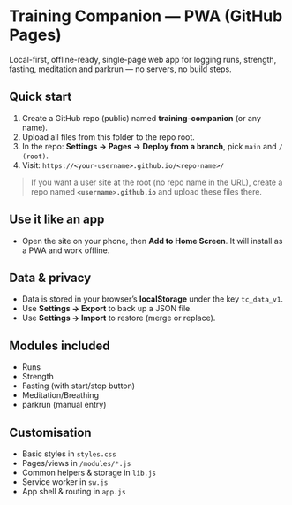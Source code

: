 # Training Companion — PWA (GitHub Pages)

Local-first, offline-ready, single-page web app for logging runs, strength, fasting, meditation and parkrun — no servers, no build steps.

## Quick start 
1. Create a GitHub repo (public) named **training-companion** (or any name).
2. Upload all files from this folder to the repo root.
3. In the repo: **Settings → Pages → Deploy from a branch**, pick `main` and `/ (root)`.
4. Visit: `https://<your-username>.github.io/<repo-name>/`

> If you want a user site at the root (no repo name in the URL), create a repo named **`<username>.github.io`** and upload these files there.

## Use it like an app
- Open the site on your phone, then **Add to Home Screen**. It will install as a PWA and work offline.

## Data & privacy
- Data is stored in your browser’s **localStorage** under the key `tc_data_v1`.
- Use **Settings → Export** to back up a JSON file.
- Use **Settings → Import** to restore (merge or replace).

## Modules included
- Runs
- Strength
- Fasting (with start/stop button)
- Meditation/Breathing
- parkrun (manual entry)

## Customisation
- Basic styles in `styles.css`
- Pages/views in `/modules/*.js`
- Common helpers & storage in `lib.js`
- Service worker in `sw.js`
- App shell & routing in `app.js`

